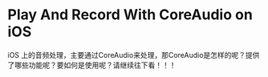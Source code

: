 # Play And Record With CoreAudio on iOS

iOS 上的音频处理，主要通过CoreAudio来处理，那CoreAudio是怎样的呢？提供了哪些功能呢？要如何是使用呢？请继续往下看！！！
